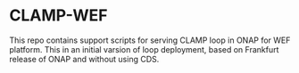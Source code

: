 # CLAMP-WEF

This repo contains support scripts for serving CLAMP loop in ONAP for WEF platform. This in an initial varsion of loop deployment, based on Frankfurt release of ONAP and without using CDS.
